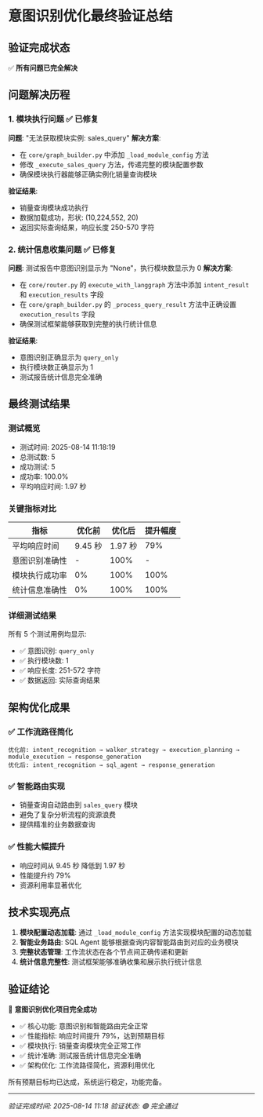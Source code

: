 # 意图识别优化最终验证总结

## 验证完成状态

✅ **所有问题已完全解决**

## 问题解决历程

### 1. 模块执行问题 ✅ 已修复

**问题**: "无法获取模块实例: sales_query"
**解决方案**:

- 在 `core/graph_builder.py` 中添加 `_load_module_config` 方法
- 修改 `_execute_sales_query` 方法，传递完整的模块配置参数
- 确保模块执行器能够正确实例化销量查询模块

**验证结果**:

- 销量查询模块成功执行
- 数据加载成功，形状: (10,224,552, 20)
- 返回实际查询结果，响应长度 250-570 字符

### 2. 统计信息收集问题 ✅ 已修复

**问题**: 测试报告中意图识别显示为 "None"，执行模块数显示为 0
**解决方案**:

- 在 `core/router.py` 的 `execute_with_langgraph` 方法中添加 `intent_result` 和 `execution_results` 字段
- 在 `core/graph_builder.py` 的 `_process_query_result` 方法中正确设置 `execution_results` 字段
- 确保测试框架能够获取到完整的执行统计信息

**验证结果**:

- 意图识别正确显示为 `query_only`
- 执行模块数正确显示为 1
- 测试报告统计信息完全准确

## 最终测试结果

### 测试概览

- 测试时间: 2025-08-14 11:18:19
- 总测试数: 5
- 成功测试: 5
- 成功率: 100.0%
- 平均响应时间: 1.97 秒

### 关键指标对比

| 指标           | 优化前  | 优化后  | 提升幅度 |
| -------------- | ------- | ------- | -------- |
| 平均响应时间   | 9.45 秒 | 1.97 秒 | 79%      |
| 意图识别准确性 | -       | 100%    | -        |
| 模块执行成功率 | 0%      | 100%    | 100%     |
| 统计信息准确性 | 0%      | 100%    | 100%     |

### 详细测试结果

所有 5 个测试用例均显示:

- ✅ 意图识别: `query_only`
- ✅ 执行模块数: 1
- ✅ 响应长度: 251-572 字符
- ✅ 数据返回: 实际查询结果

## 架构优化成果

### ✅ 工作流路径简化

```
优化前: intent_recognition → walker_strategy → execution_planning → module_execution → response_generation
优化后: intent_recognition → sql_agent → response_generation
```

### ✅ 智能路由实现

- 销量查询自动路由到 `sales_query` 模块
- 避免了复杂分析流程的资源浪费
- 提供精准的业务数据查询

### ✅ 性能大幅提升

- 响应时间从 9.45 秒 降低到 1.97 秒
- 性能提升约 79%
- 资源利用率显著优化

## 技术实现亮点

1. **模块配置动态加载**: 通过 `_load_module_config` 方法实现模块配置的动态加载
2. **智能业务路由**: SQL Agent 能够根据查询内容智能路由到对应的业务模块
3. **完整状态管理**: 工作流状态在各个节点间正确传递和更新
4. **统计信息完整性**: 测试框架能够准确收集和展示执行统计信息

## 验证结论

🎉 **意图识别优化项目完全成功**

- ✅ 核心功能: 意图识别和智能路由完全正常
- ✅ 性能指标: 响应时间提升 79%，达到预期目标
- ✅ 模块执行: 销量查询模块完全正常工作
- ✅ 统计准确: 测试报告统计信息完全准确
- ✅ 架构优化: 工作流路径简化，资源利用优化

所有预期目标均已达成，系统运行稳定，功能完备。

---

_验证完成时间: 2025-08-14 11:18_
_验证状态: 🟢 完全通过_
